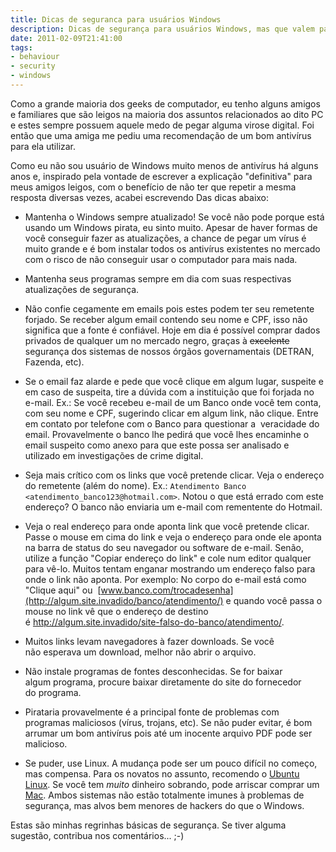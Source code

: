 ```yaml
---
title: Dicas de seguranca para usuários Windows
description: Dicas de segurança para usuários Windows, mas que valem para todos os sistemas operacionais
date: 2011-02-09T21:41:00
tags:
- behaviour
- security
- windows
---
```


Como a grande maioria dos geeks de computador, eu tenho alguns amigos e familiares que são leigos na maioria dos 
assuntos relacionados ao dito PC e estes sempre possuem aquele medo de pegar alguma virose digital. Foi então que uma 
amiga me pediu uma recomendação de um bom antivírus para ela utilizar. 

<!--more-->

Como eu não sou usuário de Windows muito menos de antivírus há alguns anos e, inspirado pela vontade de escrever a 
explicação "definitiva" para meus amigos leigos, com o benefício de não ter que repetir a mesma resposta diversas 
vezes, acabei escrevendo Das dicas abaixo:

* Mantenha o Windows sempre atualizado! Se você não pode porque está usando um Windows pirata, eu sinto muito. Apesar 
  de haver formas de você conseguir fazer as atualizações, a chance de pegar um vírus é muito grande e é bom instalar 
  todos os antivírus existentes no mercado com o risco de não conseguir usar o computador para mais nada.

* Mantenha seus programas sempre em dia com suas respectivas atualizações de segurança.

* Não confie cegamente em emails pois estes podem ter seu remetente forjado. Se receber algum email contendo seu nome 
  e CPF, isso não significa que a fonte é confiável. Hoje em dia é possível comprar dados privados de qualquer um no 
  mercado negro, graças à <del>excelente</del> segurança dos sistemas de nossos órgãos governamentais (DETRAN, Fazenda, 
  etc).

* Se o email faz alarde e pede que você clique em algum lugar, suspeite e em caso de suspeita, tire a dúvida com a 
  instituição que foi forjada no e-mail. Ex.: Se você recebeu e-mail de um Banco onde você tem conta, com seu nome e 
  CPF, sugerindo clicar em algum link, não clique. Entre em contato por telefone com o Banco para questionar a 
  veracidade do email. Provavelmente o banco lhe pedirá que você lhes encaminhe o email suspeito como anexo para que 
  este possa ser analisado e utilizado em investigações de crime digital.

* Seja mais crítico com os links que você pretende clicar. Veja o endereço do remetente (além do nome). Ex.: 
  `Atendimento Banco <atendimento_banco123@hotmail.com>`. Notou o que está errado com este endereço? O banco não 
  enviaria um e-mail com rementente do Hotmail.

* Veja o real endereço para onde aponta link que você pretende clicar. Passe o mouse em cima do link e veja o endereço 
  para onde ele aponta na barra de status do seu navegador ou software de e-mail. Senão, utilize a função 
  "Copiar endereço do link" e cole num editor qualquer para vê-lo. Muitos tentam enganar mostrando um endereço falso 
  para onde o link não aponta. Por exemplo: No corpo do e-mail está como "Clique aqui" ou 
  [www.banco.com/trocadesenha](http://algum.site.invadido/banco/atendimento/) e quando você passa o mouse 
  no link vê que o endereço de destino é http://algum.site.invadido/site-falso-do-banco/atendimento/.

* Muitos links levam navegadores à fazer downloads. Se você não esperava um download, melhor não abrir o arquivo.

* Não instale programas de fontes desconhecidas. Se for baixar algum programa, procure baixar diretamente do site do 
  fornecedor do programa.

* Pirataria provavelmente é a principal fonte de problemas com programas maliciosos (vírus, trojans, etc). Se não puder 
  evitar, é bom arrumar um bom antivírus pois até um inocente arquivo PDF pode ser malicioso.

* Se puder, use Linux. A mudança pode ser um pouco difícil no começo, mas compensa. Para os novatos no assunto, 
  recomendo o [Ubuntu Linux](http://www.ubuntu.com). Se você tem _muito_ dinheiro sobrando, pode arriscar comprar um 
  [Mac](http://www.apple.com.br). Ambos sistemas não estão totalmente imunes à problemas de segurança, mas alvos bem 
  menores de hackers do que o Windows.

Estas são minhas regrinhas básicas de segurança. Se tiver alguma sugestão, contribua nos comentários... ;-)
